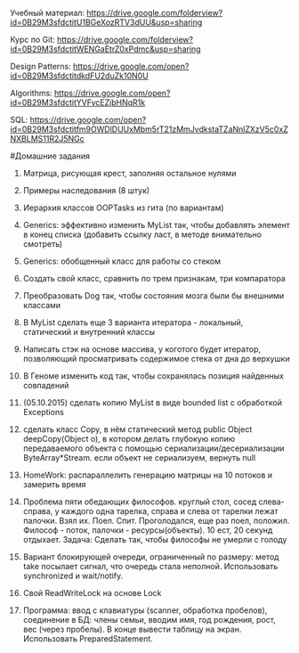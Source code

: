 Учебный материал: https://drive.google.com/folderview?id=0B29M3sfdctitU1BGeXozRTV3dUU&usp=sharing


Курс по Git:  https://drive.google.com/folderview?id=0B29M3sfdctitWENGaEtrZ0xPdmc&usp=sharing

Design Patterns: https://drive.google.com/open?id=0B29M3sfdctitdkdFU2duZk10N0U

Algorithms: https://drive.google.com/open?id=0B29M3sfdctitYVFycEZjbHNqR1k

SQL: https://drive.google.com/open?id=0B29M3sfdctitfm9OWDlDUUxMbm5rT21zMmJvdkstaTZaNnlZXzV5c0xZNXBLMS11R2J5NGc

#Домашние задания

1) Матрица, рисующая крест, заполняя остальное нулями

2) Примеры наследования (8 штук)

3) Иерархия классов OOPTasks из гита (по вариантам)

4) Generics: эффективно изменить MyList так, чтобы добавлять элемент в конец списка (добавить ссылку ласт, в методе внимательно смотреть)

5) Generics: обобщенный класс для работы со стеком

6) Создать свой класс, сравнить по трем признакам, три компаратора

7) Преобразовать Dog так, чтобы состояния мозга были бы внешними классами

8) В MyList сделать еще 3 варианта итератора - локальный, статический и внутренний классы

9) Написать стэк на основе массива, у коготого будет итератор, позволяющий просматривать содержимое стека от дна до верхушки

10) В Геноме изменить код так, чтобы сохранялась позиция найденных совпадений

11) (05.10.2015) сделать копию MyList в виде bounded list с обработкой Exceptions

12) сделать класс Copy, в нём статический метод public Object deepCopy(Object o), в котором делать глубокую копию передаваемого объекта с помощью сериализации/десериализации  ByteArray*Stream.
если объект не сериализуем, вернуть null

13) HomeWork: распараллелить генерацию матрицы на 10 потоков и замерить время

14) Проблема пяти обедающих философов. круглый стол, сосед слева-справа, у каждого одна тарелка, справа и слева от тарелки лежат палочки. Взял их. Поел. Спит. Проголодался, еще раз поел, положил. Философ - поток, палочки - ресурсы(объекты). 10 ест,  20 секунд отдыхает. Задача: Сделать так, чтобы философы не умерли с голоду

15) Вариант блокирующей очереди, ограниченный по размеру: метод take посылает сигнал, что очередь стала неполной. Использовать synchronized и wait/notify.  

16) Cвой ReadWriteLock на основе Lock 

17) Программа: ввод с клавиатуры (scanner, обработка пробелов), соединение в БД: члены семьи, вводим имя, год рождения, рост, вес (через пробелы). В конце вывести таблицу на экран. Использовать PreparedStatement.
